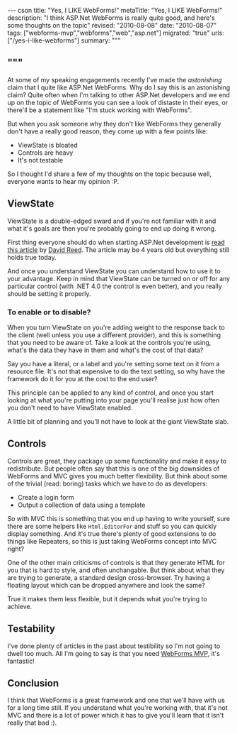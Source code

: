 --- cson
title: "Yes, I LIKE WebForms!"
metaTitle: "Yes, I LIKE WebForms!"
description: "I think ASP.Net WebForms is really quite good, and here's some thoughts on the topic"
revised: "2010-08-08"
date: "2010-08-07"
tags: ["webforms-mvp","webforms","web","asp.net"]
migrated: "true"
urls: ["/yes-i-like-webforms"]
summary: """

"""
---
At some of my speaking engagements recently I've made the *astonishing* claim that I quite like ASP.Net WebForms. Why do I say this is an astonishing claim? Quite often when I'm talking to other ASP.Net developers and we end up on the topic of WebForms you can see a look of distaste in their eyes, or there'll be a statement like "I'm stuck working with WebForms".

But when you ask someone why they don't like WebForms they generally don't have a really good reason, they come up with a few points like:

* ViewState is bloated
* Controls are heavy
* It's not testable

So I thought I'd share a few of my thoughts on the topic because well, everyone wants to hear my opinion :P.

## ViewState

ViewState is a double-edged sward and if you're not familiar with it and what it's goals are then you're probably going to end up doing it wrong.

First thing everyone should do when starting ASP.Net development is [read this article][1] by [David Reed][2]. The article may be 4 years old but everything still holds true today.

And once you understand ViewState you can understand how to use it to your advantage. Keep in mind that ViewState can be turned on or off for any particular control (with .NET 4.0 the control is even better), and you really should be setting it properly.

### To enable or to disable?

When you turn ViewState on you're adding weight to the response back to the client (well unless you use a different provider), and this is something that you need to be aware of. Take a look at the controls you're using, what's the data they have in them and what's the cost of that data?

Say you have a literal, or a label and you're setting some text on it from a resource file. It's not that expensive to do the text setting, so why have the framework do it for you at the cost to the end user?

This principle can be applied to any kind of control, and once you start looking at what you're putting into your page you'll realise just how often you don't need to have ViewState enabled.

A little bit of planning and you'll not have to look at the giant ViewState slab.

## Controls

Controls are great, they package up some functionality and make it easy to redistribute. But people often say that this is one of the big downsides of WebForms and MVC gives you much better flexibility. But think about some of the trivial (read: boring) tasks which we have to do as developers:

* Create a login form
* Output a collection of data using a template

So with MVC this is something that you end up having to write yourself, sure there are some helpers like `Html.EditorFor` and stuff so you can quickly display something. And it's true there's plenty of good extensions to do things like Repeaters, so this is just taking WebForms concept into MVC right?

One of the other main criticisms of controls is that they generate HTML for you that is hard to style, and often unchangable. But think about what they are trying to generate, a standard design cross-browser. Try having a floating layout which can be dropped anywhere and look the same?

True it makes them less flexible, but it depends what you're trying to achieve.

## Testability

I've done plenty of articles in the past about testibility so I'm not going to dwell too much. All I'm going to say is that you need [WebForms MVP][3], it's fantastic!

## Conclusion

I think that WebForms is a great framework and one that we'll have with us for a long time still. If you understand what you're working with, that it's not MVC and there is a lot of power which it has to give you'll learn that it isn't really that bad :).


  [1]: http://weblogs.asp.net/infinitiesloop/archive/2006/08/03/Truly-Understanding-Viewstate.aspx
  [2]: http://weblogs.asp.net/infinitiesloop/
  [3]: /webforms-mvp